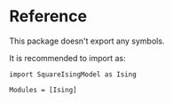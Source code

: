 # Reference

This package doesn't export any symbols.

It is recommended to import as:

```
import SquareIsingModel as Ising
```

```@autodocs
Modules = [Ising]
```